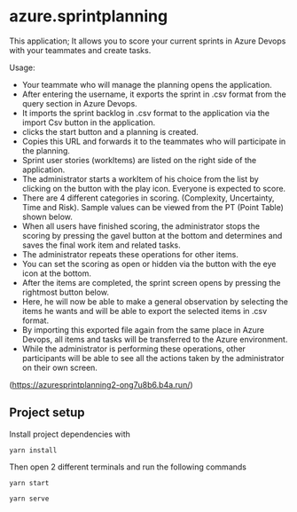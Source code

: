 # azure.sprintplanning
This application; 
It allows you to score your current sprints in Azure Devops with your teammates and create tasks.

Usage:
- Your teammate who will manage the planning opens the application.
- After entering the username, it exports the sprint in .csv format from the query section in Azure Devops.
- It imports the sprint backlog in .csv format to the application via the import Csv button in the application.
- clicks the start button and a planning is created.
- Copies this URL and forwards it to the teammates who will participate in the planning.
- Sprint user stories (workItems) are listed on the right side of the application.
- The administrator starts a workItem of his choice from the list by clicking on the button with the play icon. Everyone is expected to score.
- There are 4 different categories in scoring. (Complexity, Uncertainty, Time and Risk). Sample values can be viewed from the PT (Point Table) shown below.
- When all users have finished scoring, the administrator stops the scoring by pressing the gavel button at the bottom and determines and saves the final work item and related tasks.
- The administrator repeats these operations for other items.
- You can set the scoring as open or hidden via the button with the eye icon at the bottom.
- After the items are completed, the sprint screen opens by pressing the rightmost button below.
- Here, he will now be able to make a general observation by selecting the items he wants and will be able to export the selected items in .csv format.
- By importing this exported file again from the same place in Azure Devops, all items and tasks will be transferred to the Azure environment.
- While the administrator is performing these operations, other participants will be able to see all the actions taken by the administrator on their own screen.

(https://azuresprintplanning2-ong7u8b6.b4a.run/)
   
## Project setup
Install project dependencies with
```
yarn install
```
Then open 2 different terminals and run the following commands
```
yarn start
```
```
yarn serve
```